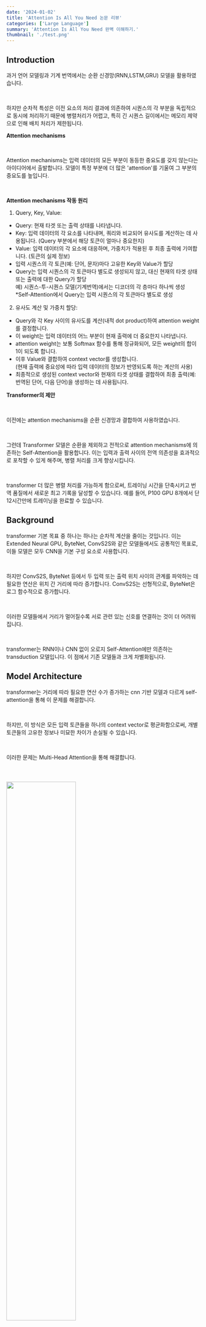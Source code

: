 ```yaml
---
date: '2024-01-02'
title: 'Attention Is All You Need 논문 리뷰'
categories: ['Large Language']
summary: 'Attention Is All You Need 완벽 이해하기.'
thumbnail: './test.png'
---
```


<div id="Introduction"></div>

## Introduction

과거 언어 모델링과 기계 번역에서는 순환 신경망(RNN,LSTM,GRU) 모델을 활용하였습니다.

<br>

하지만 순차적 특성은 이전 요소의 처리 결과에 의존하여 시퀀스의 각 부분을 독립적으로 동시에 처리하기 때문에 병렬처리가 어렵고, 특히 긴 시퀀스 길이에서는 메모리 제약으로 인해 배치 처리가 제한됩니다.

**Attention mechanisms**

<br>

Attention mechanisms는 입력 데이터의 모든 부분이 동등한 중요도를 갖지 않는다는 아이디어에서 출발합니다. 모델이 특정 부분에 더 많은 'attention'를 기울여 그 부분의 중요도를 높입니다.

<br>

**Attention mechanisms 작동 원리**

1. Query, Key, Value:

- Query: 현재 타겟 또는 출력 상태를 나타냅니다.
- Key: 입력 데이터의 각 요소를 나타내며, 쿼리와 비교되어 유사도를 계산하는 데 사용됩니다. (Query 부분에서 해당 토큰이 얼마나 중요한지)
- Value: 입력 데이터의 각 요소에 대응하며, 가중치가 적용된 후 최종 출력에 기여합니다. (토큰의 실제 정보)
- 입력 시퀀스의 각 토큰(예: 단어, 문자)마다 고유한 Key와 Value가 할당
- Query는 입력 시퀀스의 각 토큰마다 별도로 생성되지 않고, 대신 현재의 타겟 상태 또는 출력에 대한 Query가 할당 <br> 예) 시퀀스-투-시퀀스 모델(기계번역)에서는 디코더의 각 층마다 하나씩 생성 <br>*Self-Attention에서 Query는 입력 시퀀스의 각 토큰마다 별도로 생성

2. 유사도 계산 및 가중치 할당:

- Query와 각 Key 사이의 유사도를 계산(내적 dot product)하여 attention weight를 결정합니다.
- 이 weight는 입력 데이터의 어느 부분이 현재 출력에 더 중요한지 나타냅니다.
- attention weight는 보통 Softmax 함수를 통해 정규화되어, 모든 weight의 합이 1이 되도록 합니다.
- 이후 Value와 결합하여 context vector를 생성합니다. <br> (현재 출력에 중요성에 따라 입력 데이터의 정보가 반영되도록 하는 계산의 사용)
- 최종적으로 생성된 context vector와 현재의 타겟 상태를 결합하여 최종 출력(예: 번역된 단어, 다음 단어)을 생성하는 데 사용됩니다.

**Transformer의 제안**

<br>

이전에는 attention mechanisms을 순환 신경망과 결합하여 사용하였습니다.

<br>

그런데 Transformer 모델은 순환을 제외하고 전적으로 attention mechanisms에 의존하는 Self-Attention을 활용합니다. 이는 입력과 출력 사이의 전역 의존성을 효과적으로 포착할 수 있게 해주며, 병렬 처리를 크게 향상시킵니다.

<br>

transformer 더 많은 병렬 처리를 가능하게 함으로써, 트레이닝 시간을 단축시키고 번역 품질에서 새로운 최고 기록을 달성할 수 있습니다. 예를 들어, P100 GPU 8개에서 단 12시간만에 트레이닝을 완료할 수 있습니다.

<div id="Background"></div>

## Background

transformer 기본 목표 중 하나는 하나는 순차적 계산을 줄이는 것입니다. 이는 Extended Neural GPU, ByteNet, ConvS2S와 같은 모델들에서도 공통적인 목표로, 이들 모델은 모두 CNN을 기본 구성 요소로 사용합니다.

<br>

하지만 ConvS2S, ByteNet 등에서 두 입력 또는 출력 위치 사이의 관계를 파악하는 데 필요한 연산은 위치 간 거리에 따라 증가합니다. ConvS2S는 선형적으로, ByteNet은 로그 함수적으로 증가합니다.

<br>

이러한 모델들에서 거리가 멀어질수록 서로 관련 있는 신호를 연결하는 것이 더 어려워집니다.

<br>

transformer는 RNN이나 CNN 없이 오로지 Self-Attention에만 의존하는 transduction 모델입니다. 이 점에서 기존 모델들과 크게 차별화됩니다.

<div id="Model Architecture"></div>

## Model Architecture

transformer는 거리에 따라 필요한 연산 수가 증가하는 cnn 기반 모델과 다르게 self-attention을 통해 이 문제를 해결합니다.

<br>

하지만, 이 방식은 모든 입력 토큰들을 하나의 context vector로 평균화함으로써, 개별 토큰들의 고유한 정보나 미묘한 차이가 손실될 수 있습니다. 

<br>

이러한 문제는 Multi-Head Attention을 통해 해결합니다.

<img style="width:60%; margin-top: 40px;" id="output" src="transformer/architecture.PNG">

###  Encoder and Decoder Stacks

**Encoder**

1. 구조

- encoder는 $N=6$개의 동일한 층으로 구성됩니다. 
- 각 층에는 두 개의 sub-layer가 있습니다.

2. 서브층

- 첫 번째 sub-layer는 multi-head self-attention mechanism입니다.
- 두 번째 sub-layer는 positionwise fully connected feed-forward network입니다.

3. residual connection과 layer normalization

- 각 sub-layer 주변에는 Residual Connection이 적용됩니다.
- 이후 각 sub-layer의 출력에는 Layer Normalization가 수행됩니다.
- 즉, 각 sub-layer의 출력은 $LayerNorm(x + Sublayer(x))$ 형태를 갖습니다. 여기서 $Sublayer(x)$는 서브층 자체에 의해 구현된 함수입니다.

4. 출력 차원

- 모델 내의 모든 sub-layer과 embedding layer은 $dmodel = 512$의 출력 차원을 가집니다.

<br>

**Decoder**

1. 구조

- decoder 역시 $N=6$개의 동일한 층으로 구성됩니다.
- 각 층에는 세 개의 sub-layer가 있습니다.

2. 서브층

- encoder와 동일한 두 개의 sub-layer에서 추가로 encoder 출력에 대해 multi-head attention을 수행하는 세 번째 sub-layer 추가

3. residual connection과 layer normalization

- encoder와 동일

4. self-attention sub-layer 수정

- decoder의 self-attention layer는 Masking과 출력 임베딩의 Offset이 추가됩니다.
- Masking
  - 디코더는 현재 시점의 출력을 생성할 때, 현재 시점 이후의 정보를 참조하지 못하도록 해야 합니다.
  - 특정 위치에서는 해당 위치와 그 이후의 위치에 대한 정보를 참조하지 못하도록 마스킹 처리됩니다.
- 출력 임베딩의 Offset
  - 출력 임베딩이 offset by one position된다는 것은, 디코더가 출력을 생성할 때 출력하기 이전 까지만 참조한다는 의미입니다.

###  Scaled Dot-Product Attention

**Scaled Dot-Product Attention의 구조**

1. 입력 차원

- Query와 Key는 차원 $d_k$를 가지며, 값(Value)은 차원 $d_v$를 가집니다.

2. 연산 과정

- Query와 모든 Key의 내적(dot product)을 계산합니다.
- 각 내적 결과를 $\sqrt{d_k}$로 나누어 스케일링합니다.
- Softmax 함수를 적용하여 값을 가중치로 변환합니다.

$Attention(Q,K,V)=softmax( \frac{QK^T}{\sqrt{dk}} )V$

### Multi-Head Attention

**Multi-Head Attention의 개념**

1. linearly project의 사용

- Multi-Head Attention에서는 single attention function를 사용하는 대신, Query, Key, Value를 ℎ번 서로 다른 linearly project을 통해 $d_k, d_k, d_v$차원으로 변환합니다. 

  <br>
  
- 이러한 서로 다른 linearly project를 head라고 부릅니다.

  <br>
  
- 각 head 각기 다른 Query, Key, Value 값을 가지며, 이는 입력 데이터를 서로 다른 방식으로 해석하고, 다양한 정보를 추출할 수 있도록 합니다.

2. 병렬 attention 실행

- 이렇게 투영된 각 Query, Key, Value에 대해 attention function를 병렬로 수행합니다. 
- 이 과정은 $d_v$차원의 출력 값을 생성합니다. 

3. 결합 및 최종 투영

- 어텐션의 결과를 연결(concatenate)한 후, 다시 한 번 project하여 최종 값으로 변환합니다.

$MultiHead(Q, K, V ) = Concat(head_1, ..., head_h)W^O$

$head_i = Attention(QW_i^Q , KW_i^K , W_i^V )$

<br>

$W_i^Q ∈ \mathbb{R}^{d_{model}×dk} , W_i^K ∈ \mathbb{R}^{d_{model}×dk} , W_i^V  ∈ \mathbb{R}^{d_{model}×dv}, W^O ∈ \mathbb{R}^{ hdv×d_{model}} $

<br>

**Multi-Head Attention의 구현**

- 모델은 총 $h=8$개의 $head$를 사용합니다. 
- 각 $head$의 차원 $d_k, d_v$는 $d_{model}/h=64$로 설정됩니다. 
- 각 헤드의 차원이 줄어들기 때문에, 전체 계산 비용은 전체 차원을 사용하는 single head attention과 유사합니다.

<img style="width: 80%; margin-top: 40px;" id="output" src="transformer/attention.PNG">

### Applications of Attention in our Model

1. encoder-decoder attention

- decoder의 multi-head attention 부분
- 이 층에서의 Query는 이전 디코더 층에서 오며, Key와 Value는 인코더의 출력에서 옵니다.
- 이 구조는 decoder 내의 모든 위치가 입력 시퀀스의 모든 위치에 주목할 수 있도록 합니다.
- 이는 전형적인 sequence-to-sequence models에서 볼 수 있는 encoder-decoder attention mechanisms을 모방합니다.

2. encoder 내의 self-attention

- 모든 Query, Key, Value가 같은 곳, 즉 인코더의 이전 층의 출력에서 옵니다.

3. decoder 내의 self-attention

- masking 기법이 사용되어, 아직 생성되지 않은 미래의 단어들에 대한 정보를 차단(−∞로 설정)하고 생성 중인 현재 위치까지만 정보를 참조할 수 있도록 합니다.

### Position-wise Feed-Forward Networks

**구성 요소**

<br>

두 개의 linear transformations과 그 사이의 ReLU 활성화 함수로 구성됩니다.

<br>

$FFN(x)=max(0, xW_1+b_1)W_2+b_2$

<br>

**linear transformations의 일관성과 다양성**

<br>

각 위치에서의 linear transformations은 동일하지만, 층마다 다른 파라미터를 사용합니다. 다시 말해, 인코더와 디코더의 각 층은 독립적인 피드포워드 네트워크 파라미터를 가집니다.

<br>

**kernel size 1의 convolutions으로의 해석**

<br>

이 네트워크는 kernel size가 1인 2개의 convolution으로 해석될 수 있습니다. 이는 각 위치에서의 연산이 주변 위치의 값에 영향을 받지 않는다는 것을 의미합니다.

<br>

입력과 출력의 차원은 $d_{model} = 512$입니다.

<br>

inner-layer(첫번째 linear transformations)의 차원은 $d_{ff}=2048$입니다.

### Embeddings and Softmax

<br>

**Embeddings**

- 입력 토큰과 출력 토큰을 벡터로 변환하기 위해 학습된 임베딩을 사용합니다.

  <br>

- 각 토큰은 $d_{model}$ 차원의 벡터로 변환됩니다.

  <br>

- 임베딩 벡터의 차원 $d_{model}$은 모델의 다른 부분과 일관되게 유지됩니다. (self-attention layer과 feed forword 등 인코더와 디코더의 각 서브층의 입력과 출력은 모두 $d_{model}$차원을 유지)

<br>

**Softmax**

- 디코더의 출력을 다음 토큰의 확률로 변환하기 위해 linear transformations과 softmax funtion를 사용합니다.

  <br>

**가중치 공유**

- 모델은 입력 embeddings 층, 출력 embeddings 층, 그리고 softmax 이전의 linear transformations 간에 동일한 가중치 행렬을 공유합니다.

  <br>

- 이는 모델의 파라미터 수를 줄이고, 효율성을 높이는 데 도움이 됩니다.

<br>

**임베딩 가중치의 스케일링**

<br>

- 임베딩 층에서는 가중치에 $\sqrt{d_{model}}$을 곱하여 스케일링합니다.

  <br>
  
- 이는 임베딩 벡터의 크기를 조정하고, 학습 과정을 안정화하는 데 도움이 됩니다.

### Positional Encoding

트랜스포머는 순환 구조나 합성곱 구조를 사용하지 않습니다. 따라서 모델이 토큰의 순서를 인식하고, 이를 기반으로 정보를 처리할 수 있도록 위치 정보를 제공해야 합니다.

<br>

**Positional Encoding 구현**

- 입력 임베딩에 위치 인코딩을 더하여, 각 토큰의 위치 정보를 모델에 제공합니다.

  <br>
  
- 이 위치 인코딩은 인코더와 디코더 스택의 하단에서 입력 임베딩과 합쳐집니다.

  <br>

- 위치 인코딩의 차원은 임베딩 벡터의 차원 $d_{model}$과 동일하므로, 두 벡터를 직접 더할 수 있습니다.

  <br>

$PE(pos,2i)=sin(\frac{pos}{10000^{2i/d_{model}}})$

$PE(pos,2i+1)=cos(\frac{pos}{10000^{2i/d_{model}}})$

$pos$는 토큰의 위치(시퀀스 내의 순서), $i$는 임베딩 벡터 내에서의 특정 차원

<br>

**cos, sin 함수 표현의 이점**

<br>

사인과 코사인 함수를 사용한 위치 인코딩은 모델이 상대적 위치 정보를 쉽게 학습할 수 있도록 합니다. 어떤 고정된 오프셋 $k$에 대해서, $PE_{pos+k}$는 $PE_{pos}$의 선형 함수로 표현될 수 있습니다.

$sin(x+\Delta)=sin(x)cos(\Delta)+cos(x)sin(\Delta)$

$cos(x+\Delta)=cos(x)cos(\Delta)+sin(x)sin(\Delta)$

<br>

학습된 위치 인코딩과 비교했을 때, 사인과 코사인 함수를 사용한 인코딩은 거의 동일한 결과를 보여주었습니다.

<br>

사인과 코사인 함수를 사용하는 이 인코딩 방식은 훈련 중에 보지 못한 더 긴 시퀀스 길이에 대해 모델이 잘 확장될 수 있도록 합니다.

<div id="Why Self-Attention"></div>

## Why Self-Attention

**순환층(recurrent layer)과 비교**

1. 계산 복잡성

- self-attention 층은 모든 위치를 한 번에 연결하므로, 계산 복잡성이 일정합니다. 반면, 순환 층은 시퀀스 길이에 비례하여 계산 복잡성이 증가합니다($O(n)$).

  <br>
  
- 특히, 시퀀스 길이(n)가 표현 차원(d)보다 작은 경우, self-attention 층은 순환 층보다 계산적으로 더 효율적입니다. 이는 최신 기계 번역 모델에서 사용되는 문장 표현(예: 단어 조각 또는 바이트 쌍 표현)에 자주 해당합니다.

2. 병렬 처리 능력

- self-attention 층은 최소한의 순차적 연산만 필요로 하므로, 대부분의 계산을 병렬로 처리할 수 있습니다. 이는 특히 대규모 데이터 처리에 있어 중요한 이점을 제공합니다.

  <br>

- 반면, 순환 층은 각 타임스텝마다 이전 타임스텝의 결과에 의존하기 때문에, 병렬 처리가 어렵습니다.

3. 장거리 의존성 학습

- 네트워크에서 입력과 출력 위치 사이의 경로 길이가 짧을수록 장거리 의존성을 학습하기가 더 쉽습니다. self-attention 층은 모든 입력과 출력 위치 간에 짧은 경로를 제공합니다.

  <br>

- 순환 층은 장거리 의존성 학습에 있어 불리한데, 이는 입력과 출력 사이의 경로 길이가 시퀀스 길이에 따라 증가하기 때문입니다.

4. 제한된 self-attention

- 매우 긴 시퀀스를 처리할 때, 자기 주의는 입력 시퀀스 내의 특정 크기(r)의 이웃만을 고려하도록 제한될 수 있습니다. 이는 최대 경로 길이를 O(n/r)로 증가시키지만, 계산 효율성을 개선할 수 있습니다.
 
  <br>

- 순환 층은 장거리 의존성 학습에 있어 불리한데, 이는 입력과 출력 사이의 경로 길이가 시퀀스 길이에 따라 증가하기 때문입니다.

**CNNs과 비교**

- CNNs의 특징
  1. 하나의 합성곱 층은 커널 너비(k)가 시퀀스 길이(n)보다 작으면, 모든 입력과 출력 위치를 직접 연결하지 않습니다.

      <br>
  
  2. 필요한 층의 수
  
     - 연속적인 커널의 경우: 모든 쌍의 입력-출력 위치를 연결하려면 $O(n/k)$의 합성곱 층이 필요합니다.
     - 확장된(dilated) 커널의 경우: $O(log_k(n))$의 합성곱 층이 필요합니다.
  
  3. 이러한 층을 쌓는 것은 네트워크 내에서 임의의 두 위치 사이의 최장 경로 길이를 증가시킵니다.

      <br>
     
  4. 일반적으로 CNNs 층은 recurrent 층보다 계산 비용이 더 많이 듭니다. 그 비용은 커널의 너비(k)에 비례합니다.

      <br>

  5. 분리 가능한 합성곱(Separable Convolution)은 계산 복잡성을 크게 줄일 수 있으며, 복잡성은 $O(k·n·d + n·d^2)$가 됩니다.

- self-attention의 특징
  1. self-attention의 계산 복잡성은 커널의 크기(k)가 시퀀스 길이(n)와 같은 경우에도 separable convolution과 동일합니다.

      <br>

  2. 시퀀스 내 모든 위치 간의 직접적인 정보 전달을 가능하게 합니다.

      <br>

  3. individual attention heads가 수행하는 작업이나 문장의 구문적 및 의미적 구조와 관련된 행동을 파악하기 용이합니다.

<img style="width: 100%; margin-bottom: 40px;" id="output" src="./transformer/length.PNG">

<div id="Training"></div>

## Training

### Training Data and Batching

- 데이터셋
    - 영어-독일어: WMT 2014 English-German 데이터셋을 사용했습니다. 이 데이터셋은 약 450만 문장 쌍으로 구성되어 있습니다.
    - 영어-프랑스어: 더 큰 WMT 2014 English-French 데이터셋을 사용했습니다. 이 데이터셋은 3600만 문장으로 구성되어 있습니다.
  
- Sentences Encoding
  - 영어-독일어: 바이트 쌍 인코딩(Byte-Pair Encoding, BPE)을 사용하여 약 37,000개 토큰의 공유 소스-타겟 어휘를 생성했습니다.
  - 영어-프랑스어: 32,000개 단어 조각(word-piece) 어휘를 사용했습니다.

- batch 처리
  - 문장 쌍은 대략적인 시퀀스 길이에 따라 배치되었습니다. 
  - 각 훈련 배치는 대략 25,000개의 소스 토큰과 25,000개의 타겟 토큰을 포함했습니다.

### Hardware and Schedule

- 8개의 NVIDIA P100 GPUs를 탑재한 한 대의 머신에서 모델을 훈련했습니다.
    
    <br>
  
- 훈련시간
  - 기본 모델: 논문에서 나온 hyperparameters 설정을 따른 기본 모델은 각 훈련 단계에 대략 0.4초가 소요되었으며, 총 100,000 단계 또는 12시간 동안 훈련되었습니다.
  - 큰 모델: 훈련 단계에 1.0초가 소요되었으며, 총 300,000 단계 또는 3.5일 동안 훈련되었습니다.

### Optimizer

Adam 최적화 알고리즘을 사용했습니다. 설정된 하이퍼파라미터는 $β_1 = 0.9, β_2 = 0.98, ε = 10^{-9}$ 입니다.

<br>

$lrate = d^{−0.5}_{model} · min(step\_num^{−0.5} , step\_num · warmup\_steps^{−1.5} ) $

<br>

이는 첫 warmup_steps 동안 학습률을 선형적으로 증가시킨 다음, 이후에는 단계 번호의 역 제곱근에 비례하여 감소시킵니다.

<br>

warmup_steps는 4000으로 설정되었습니다.

### Regularization

<br>

**Residual Dropout**

- 적용 방법: dropout은 각 sub-layer의 출력에 적용되며, sub-layer 입력에 더해지기 전에 수행됩니다. 이는 또한 인코더와 디코더 스택에서 임베딩과 위치 인코딩의 합에도 적용됩니다.

    <br>

- dropout의 목적: dropout은 모델이 특정 뉴런이나 경로에 과도하게 의존하는 것을 방지하고, 일반화 능력을 향상시키기 위해 사용됩니다. 이는 훈련 과정에서 무작위로 일부 뉴런의 활성화를 drop하여, 네트워크가 더 견고해지도록 합니다.

    <br>
  
- 기본 모델의 dropout 비율: base model의 경우 드롭아웃 비율(Pdrop)은 0.1로 설정됩니다.

**Label Smoothing**

<br>

5개의 클래스 중 1번 클래스가 정답일 경우, 레이블은 [1, 0, 0, 0, 0]처럼 표현하는데 레이블 스무딩이 적용된 새로운 레이블은 [0.9, 0.025, 0.025, 0.025, 0.025]가 됩니다.

- 적용 방법: 훈련 중에 레이블 스무딩을 적용하며, 이는 값 $ϵ_{ls}=0.1$을 사용합니다.

    <br>

- 레이블 스무딩의 목적: 레이블 스무딩은 모델이 너무 확신에 찬 예측을 하는 것을 방지하고, 모델이 불확실성을 더 잘 처리하도록 합니다. 이는 각 훈련 샘플의 레이블을 약간씩 smooth 만들어, 모델이 더욱 smooth한 확률 분포를 학습하게 합니다.

    <br>

- 영향: 레이블 스무딩은 perplexity(모델의 불확실성을 나타내는 지표)에 부정적인 영향을 미칠 수 있지만, 정확도와 BLEU 점수(기계 번역의 성능을 평가하는 지표)를 개선하는 데 도움이 됩니다.

<div id="Results"></div>

## Results

이전에 발표된 모든 모델과 앙상블을 능가했으며, 경쟁 모델들보다 훨씬 적은 훈련 비용(1/4)이 들었습니다.

### Model Variations

<img style="width: 100%; margin-bottom: 40px;" id="output" src="./transformer/results.PNG">

**(A) 어텐션 헤드 수와 차원 변화**

- 실험은 어텐션 헤드의 수와 키(key) 및 값(value) 차원을 변화시키면서 성능 변화를 측정했습니다.
- 단일 헤드 어텐션은 최적 설정보다 0.9 BLEU 점수가 낮았으며, 너무 많은 헤드를 사용할 경우에도 성능이 감소했습니다.

**(B) 어텐션 키 차원 크기 감소의 영향**

- 어텐션 키의 차원 크기를 줄이는 것이 모델 품질에 부정적인 영향을 미쳤습니다.
- 이는 어텐션의 호환성 결정이 쉽지 않으며, 단순한 내적(dot product)보다 더 정교한 호환성 함수가 유용할 수 있음을 시사합니다.

**(C) 및 (D) 큰 모델과 드롭아웃의 중요성**

- 예상대로 더 큰 모델이 더 좋은 성능을 보였으며, 드롭아웃은 과적합을 방지하는 데 매우 유용했습니다.

**(E) 위치 인코딩의 변형**

- 실험에서는 트랜스포머 모델의 기본적인 사인파 위치 인코딩을 학습된 위치 임베딩으로 대체했을 때 거의 동일한 성능을 관찰했습니다.

이러한 실험 결과는 트랜스포머 모델의 다양한 구성 요소가 전체 성능에 중요한 영향을 미치며, 특히 어텐션 메커니즘의 구조와 드롭아웃의 적용이 모델의 품질에 중요한 역할을 한다는 것을 보여줍니다. 또한, 위치 인코딩 방법을 변형해도 성능에 큰 영향이 없음을 확인했습니다. 이러한 결과는 트랜스포머 모델을 최적화하고 개선하는 데 중요한 통찰을 제공합니다.

<div id="Conclusion"></div>

## Conclusion

트랜스포머는 전적으로 attention 메커니즘에 기반한 첫 번째 시퀀스 변환(sequence transduction) 모델로, 인코더-디코더 구조에서 흔히 사용되는 순환 층을 multi head self-attention로 대체했습니다.

<br>

트랜스포머는  recurrent 또는 convolutional 층을 기반으로 하는 아키텍처보다 번역 작업에서 훨씬 빠르게 훈련될 수 있습니다.

<br>

WMT 2014 영어-독일어 및 영어-프랑스어 번역 작업에서 트랜스포머는 새로운 최고 성능(state of the art)을 달성했습니다. 특히 영어-독일어 작업에서는 이전에 보고된 모든 앙상블 모델보다도 뛰어난 성능을 보였습니다.

<br>

연구팀은 텍스트 외의 다른 입력 및 출력 모달리티(modality)를 가진 문제에 트랜스포머를 확장할 계획입니다.

<br>

이미지, 오디오, 비디오와 같이 큰 입력과 출력을 효율적으로 다루기 위한 지역적이고 제한된 어텐션 메커니즘에 대한 연구를 계획하고 있습니다.
